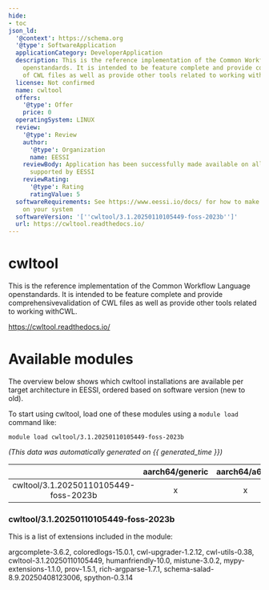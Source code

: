 ```yaml
---
hide:
- toc
json_ld:
  '@context': https://schema.org
  '@type': SoftwareApplication
  applicationCategory: DeveloperApplication
  description: This is the reference implementation of the Common Workflow Language
    openstandards. It is intended to be feature complete and provide comprehensivevalidation
    of CWL files as well as provide other tools related to working withCWL.
  license: Not confirmed
  name: cwltool
  offers:
    '@type': Offer
    price: 0
  operatingSystem: LINUX
  review:
    '@type': Review
    author:
      '@type': Organization
      name: EESSI
    reviewBody: Application has been successfully made available on all architectures
      supported by EESSI
    reviewRating:
      '@type': Rating
      ratingValue: 5
  softwareRequirements: See https://www.eessi.io/docs/ for how to make EESSI available
    on your system
  softwareVersion: '[''cwltool/3.1.20250110105449-foss-2023b'']'
  url: https://cwltool.readthedocs.io/
---
```


cwltool
=======


This is the reference implementation of the Common Workflow Language openstandards. It is intended to be feature complete and provide comprehensivevalidation of CWL files as well as provide other tools related to working withCWL.

https://cwltool.readthedocs.io/
# Available modules


The overview below shows which cwltool installations are available per target architecture in EESSI, ordered based on software version (new to old).

To start using cwltool, load one of these modules using a `module load` command like:

```shell
module load cwltool/3.1.20250110105449-foss-2023b
```

*(This data was automatically generated on {{ generated_time }})*

| |aarch64/generic|aarch64/a64fx|aarch64/neoverse_n1|aarch64/neoverse_v1|aarch64/nvidia/grace|x86_64/generic|x86_64/amd/zen2|x86_64/amd/zen3|x86_64/amd/zen4|x86_64/intel/cascadelake|x86_64/intel/haswell|x86_64/intel/icelake|x86_64/intel/sapphirerapids|x86_64/intel/skylake_avx512|
| :---: | :---: | :---: | :---: | :---: | :---: | :---: | :---: | :---: | :---: | :---: | :---: | :---: | :---: | :---: |
|cwltool/3.1.20250110105449-foss-2023b|x|x|x|x|x|x|x|x|x|x|x|x|x|x|


### cwltool/3.1.20250110105449-foss-2023b

This is a list of extensions included in the module:

argcomplete-3.6.2, coloredlogs-15.0.1, cwl-upgrader-1.2.12, cwl-utils-0.38, cwltool-3.1.20250110105449, humanfriendly-10.0, mistune-3.0.2, mypy-extensions-1.1.0, prov-1.5.1, rich-argparse-1.7.1, schema-salad-8.9.20250408123006, spython-0.3.14